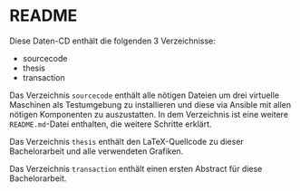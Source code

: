 README
======

Diese Daten-CD enthält die folgenden 3 Verzeichnisse:

* sourcecode
* thesis
* transaction

Das Verzeichnis `sourcecode` enthält alle nötigen Dateien um drei
virtuelle Maschinen als Testumgebung zu installieren und diese via
Ansible mit allen nötigen Komponenten zu auszustatten. In dem
Verzeichnis ist eine weitere `README.md`-Datei enthalten, die weitere
Schritte erklärt.

Das Verzeichnis `thesis` enthält den LaTeX-Quellcode zu dieser
Bachelorarbeit und alle verwendeten Grafiken.

Das Verzeichnis `transaction` enthält einen ersten Abstract für diese
Bachelorarbeit.

